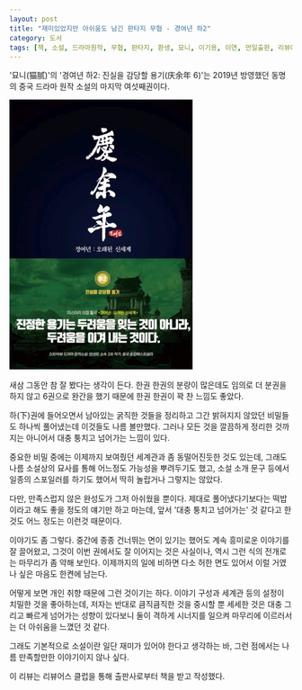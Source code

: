 ```yaml
---
layout: post
title: "재미있었지만 아쉬움도 남긴 판타지 무협 - 경여년 하2"
category: 도서
tags: [책, 소설, 드라마원작, 무협, 판타지, 환생, 묘니, 이기용, 이연, 만일출판, 리뷰어스 클럽, 서평]
---
```


'묘니(猫腻)'의
'경여년 하2: 진실을 감당할 용기(庆余年 6)'는
2019년 방영했던 동명의 중국 드라마 원작 소설의 마지막 여섯째권이다.

![표지](/images/joy-of-life-6-book-h480.jpg)

새삼 그동안 참 잘 봤다는 생각이 든다.
한권 한권의 분량이 많은데도 임의로 더 분권을 하지 않고
6권으로 완간을 했기 때문에 한권 한권이 꽉 찬 느낌도 좋았다.

하(下)권에 들어오면서 남아있는 굵직한 것들을 정리하고
그간 밝혀지지 않았던 비밀들도 하나씩 풀어냈는데
이것들도 나름 볼만했다.
그러나 모든 것을 깔끔하게 정리한 것까지는 아니어서 대충 퉁치고 넘어가는 느낌이 있다.

중요한 비밀 중에는 이제까지 보여줬던 세계관과 좀 동떨어진듯한 것도 있는데,
그래도 나름 소설상의 묘사를 통해 어느정도 가능성을 뿌려두기도 했고,
소설 소개 문구 등에서 일종의 스포일러를 하기도 했어서 딱히 놀랍거나 그렇지는 않았다.

다만, 만족스럽지 않은 완성도가 그저 아쉬웠을 뿐이다.
제대로 풀어냈다기보다는 떡밥이라고 해도 좋을 정도의 얘기만 하고 마는데,
앞서 '대충 퉁치고 넘어가는' 것 같다고 한 것도 어느 정도는 이런것 때문이다.

이야기도 좀 그렇다.
중간에 종종 건너뛰는 면이 있기는 했어도 계속 흥미로운 이야기를 잘 끌어왔고,
그것이 이번 권에서도 잘 이어지는 것은 사실이나,
역시 그런 식의 전개로는 마무리가 좀 약해 보인다.
이제까지의 일에 비하면 다소 허한 면도 있어서 이럴 거였나 싶은 마음도 한켠에 남는다.

어떻게 보면 개인 취향 때문에 그런 것이기는 하다.
이야기 구성과 세계관 등의 설정이 치밀한 것을 좋아하는데,
저자는 반대로 큼직큼직한 것을 중시할 뿐 세세한 것은 대충 그리고 빠르게 넘어가는 성향이 있다보니
둘이 격하게 시너지를 일으켜 마무리에 이르러서는 더 아쉬움을 느꼈던 것 같다.

그래도 기본적으로 소설이란 일단 재미가 있어야 한다고 생각하는 바,
그런 점에서는 나름 만족할만한 이야기이지 않나 싶다.



<div class="im im-info">
이 리뷰는 리뷰어스 클럽을 통해 출판사로부터 책을 받고 작성했다.
</div>
